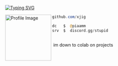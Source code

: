 

[![Typing SVG](https://readme-typing-svg.herokuapp.com?font=Silkscreen&duration=8000&pause=&color=F7F7F7&random=true&width=435&lines=piam.lol)](https://git.io/typing-svg)

<img align="left" src="https://files.catbox.moe/bnm05t.png" width="147" alt="Profile Image" /> 



```powershell
github.com/xjig
```
```php
dc   $  @piaamm
srv  $  discord.gg/stupid
```
## 
&zwnj;
im down to colab on projects
